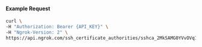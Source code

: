 
#### Example Request
```bash
curl \
-H "Authorization: Bearer {API_KEY}" \
-H "Ngrok-Version: 2" \
https://api.ngrok.com/ssh_certificate_authorities/sshca_2MkSAMG0YVvOVq1JWG2kJXtDsbs
